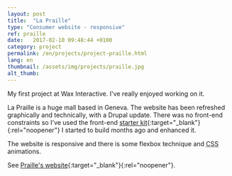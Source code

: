 ```yaml
---
layout: post
title:  "La Praille"
type: "Consumer website - responsive"
ref: praille
date:   2017-02-10 09:48:44 +0100
category: project
permalink: /en/projects/project-praille.html
lang: en
thumbnail: /assets/img/projects/praille.jpg
alt_thumb: 
---
```


My first project at Wax Interactive. I've really enjoyed working on it. 

La Praille is a huge mall based in Geneva.
The website has been refreshed graphically and technically, with a Drupal update.
There was no front-end constraints so I've used the front-end [starter kit](https://github.com/mchandelier/korat "Korat starter kit (new window)"){:target="_blank"}{:rel="noopener"} I started to build months ago and enhanced it.

The website is responsive and there is some flexbox technique and <abbr title="Cascading Style Sheets">CSS</abbr> animations.


See [Praille's website](http://la-praille.ch/ "Praille (new window)"){:target="_blank"}{:rel="noopener"}.


<img src="{{ site.baseurl }}/assets/img/projects/praille_large.jpg" alt="" 
             srcset="{{ site.baseurl }}/assets/img/projects/praille_medium.jpg 670w,
          {{ site.baseurl }}/assets/img/projects/praille_large.jpg 1024w"
          sizes="(min-width:671px) 1024px"/> 